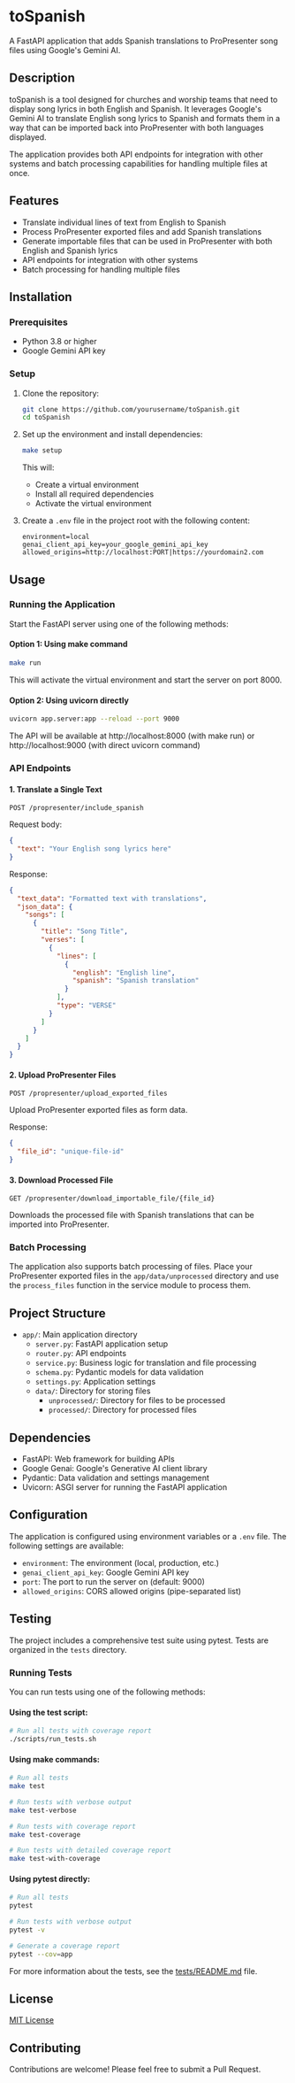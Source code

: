 # toSpanish

A FastAPI application that adds Spanish translations to ProPresenter song files using Google's Gemini AI.

## Description

toSpanish is a tool designed for churches and worship teams that need to display song lyrics in both English and Spanish. It leverages Google's Gemini AI to translate English song lyrics to Spanish and formats them in a way that can be imported back into ProPresenter with both languages displayed.

The application provides both API endpoints for integration with other systems and batch processing capabilities for handling multiple files at once.

## Features

- Translate individual lines of text from English to Spanish
- Process ProPresenter exported files and add Spanish translations
- Generate importable files that can be used in ProPresenter with both English and Spanish lyrics
- API endpoints for integration with other systems
- Batch processing for handling multiple files

## Installation

### Prerequisites

- Python 3.8 or higher
- Google Gemini API key

### Setup

1. Clone the repository:
   ```bash
   git clone https://github.com/yourusername/toSpanish.git
   cd toSpanish
   ```

2. Set up the environment and install dependencies:
   ```bash
   make setup
   ```

   This will:
   - Create a virtual environment
   - Install all required dependencies
   - Activate the virtual environment

3. Create a `.env` file in the project root with the following content:
   ```
   environment=local
   genai_client_api_key=your_google_gemini_api_key
   allowed_origins=http://localhost:PORT|https://yourdomain2.com
   ```

## Usage

### Running the Application

Start the FastAPI server using one of the following methods:

#### Option 1: Using make command

```bash
make run
```

This will activate the virtual environment and start the server on port 8000.

#### Option 2: Using uvicorn directly

```bash
uvicorn app.server:app --reload --port 9000
```

The API will be available at http://localhost:8000 (with make run) or http://localhost:9000 (with direct uvicorn command)

### API Endpoints

#### 1. Translate a Single Text

```
POST /propresenter/include_spanish
```

Request body:
```json
{
  "text": "Your English song lyrics here"
}
```

Response:
```json
{
  "text_data": "Formatted text with translations",
  "json_data": {
    "songs": [
      {
        "title": "Song Title",
        "verses": [
          {
            "lines": [
              {
                "english": "English line",
                "spanish": "Spanish translation"
              }
            ],
            "type": "VERSE"
          }
        ]
      }
    ]
  }
}
```

#### 2. Upload ProPresenter Files

```
POST /propresenter/upload_exported_files
```

Upload ProPresenter exported files as form data.

Response:
```json
{
  "file_id": "unique-file-id"
}
```

#### 3. Download Processed File

```
GET /propresenter/download_importable_file/{file_id}
```

Downloads the processed file with Spanish translations that can be imported into ProPresenter.

### Batch Processing

The application also supports batch processing of files. Place your ProPresenter exported files in the `app/data/unprocessed` directory and use the `process_files` function in the service module to process them.

## Project Structure

- `app/`: Main application directory
  - `server.py`: FastAPI application setup
  - `router.py`: API endpoints
  - `service.py`: Business logic for translation and file processing
  - `schema.py`: Pydantic models for data validation
  - `settings.py`: Application settings
  - `data/`: Directory for storing files
    - `unprocessed/`: Directory for files to be processed
    - `processed/`: Directory for processed files

## Dependencies

- FastAPI: Web framework for building APIs
- Google Genai: Google's Generative AI client library
- Pydantic: Data validation and settings management
- Uvicorn: ASGI server for running the FastAPI application

## Configuration

The application is configured using environment variables or a `.env` file. The following settings are available:

- `environment`: The environment (local, production, etc.)
- `genai_client_api_key`: Google Gemini API key
- `port`: The port to run the server on (default: 9000)
- `allowed_origins`: CORS allowed origins (pipe-separated list)

## Testing

The project includes a comprehensive test suite using pytest. Tests are organized in the `tests` directory.

### Running Tests

You can run tests using one of the following methods:

#### Using the test script:

```bash
# Run all tests with coverage report
./scripts/run_tests.sh
```

#### Using make commands:

```bash
# Run all tests
make test

# Run tests with verbose output
make test-verbose

# Run tests with coverage report
make test-coverage

# Run tests with detailed coverage report
make test-with-coverage
```

#### Using pytest directly:

```bash
# Run all tests
pytest

# Run tests with verbose output
pytest -v

# Generate a coverage report
pytest --cov=app
```

For more information about the tests, see the [tests/README.md](tests/README.md) file.

## License

[MIT License](LICENSE)

## Contributing

Contributions are welcome! Please feel free to submit a Pull Request.
